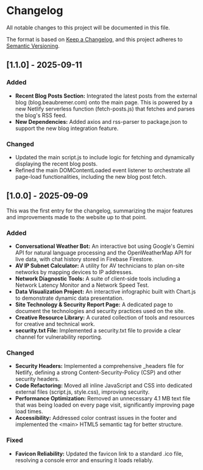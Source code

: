 # Changelog

All notable changes to this project will be documented in this file.

The format is based on [Keep a Changelog](https://keepachangelog.com/en/1.0.0/), and this project adheres to [Semantic Versioning](https://semver.org/spec/v2.0.0.html).


## [1.1.0] - 2025-09-11


### Added



* **Recent Blog Posts Section:** Integrated the latest posts from the external blog (blog.beaubremer.com) onto the main page. This is powered by a new Netlify serverless function (fetch-posts.js) that fetches and parses the blog's RSS feed.
* **New Dependencies:** Added axios and rss-parser to package.json to support the new blog integration feature.


### Changed



* Updated the main script.js to include logic for fetching and dynamically displaying the recent blog posts.
* Refined the main DOMContentLoaded event listener to orchestrate all page-load functionalities, including the new blog post fetch.


## [1.0.0] - 2025-09-09

This was the first entry for the changelog, summarizing the major features and improvements made to the website up to that point.


### Added



* **Conversational Weather Bot:** An interactive bot using Google's Gemini API for natural language processing and the OpenWeatherMap API for live data, with chat history stored in Firebase Firestore.
* **AV IP Subnet Calculator:** A utility for AV technicians to plan on-site networks by mapping devices to IP addresses.
* **Network Diagnostic Tools:** A suite of client-side tools including a Network Latency Monitor and a Network Speed Test.
* **Data Visualization Project:** An interactive infographic built with Chart.js to demonstrate dynamic data presentation.
* **Site Technology & Security Report Page:** A dedicated page to document the technologies and security practices used on the site.
* **Creative Resource Library:** A curated collection of tools and resources for creative and technical work.
* **security.txt File:** Implemented a security.txt file to provide a clear channel for vulnerability reporting.


### Changed



* **Security Headers:** Implemented a comprehensive _headers file for Netlify, defining a strong Content-Security-Policy (CSP) and other security headers.
* **Code Refactoring:** Moved all inline JavaScript and CSS into dedicated external files (script.js, style.css), improving security.
* **Performance Optimization:** Removed an unnecessary 4.1 MB text file that was being loaded on every page visit, significantly improving page load times.
* **Accessibility:** Addressed color contrast issues in the footer and implemented the &lt;main> HTML5 semantic tag for better structure.


### Fixed



* **Favicon Reliability:** Updated the favicon link to a standard .ico file, resolving a console error and ensuring it loads reliably.